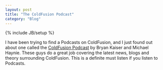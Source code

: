 ```yaml
---
layout: post
title: "The ColdFusion Podcast"
category: "Blog"
---
```

{% include JB/setup %}

I have been trying to find a Podcasts on ColdFusion, and I just found out about one called the [ColdFusion Podcast](http://www.coldfusionpodcast.com/) by Bryan Kaiser and Michael Haynie. These guys do a great job covering the latest news, blogs and theory surrounding ColdFusion. This is a definite must listen if you listen to Podcasts.